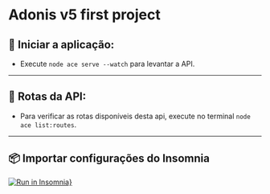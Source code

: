 # Adonis v5 first project

## :horse_racing: Iniciar a aplicação:

- Execute `node ace serve --watch` para levantar a API.

---

## :dart: Rotas da API:

- Para verificar as rotas disponíveis desta api, execute no terminal `node ace list:routes`.

---

## :package: Importar configurações do Insomnia

[![Run in Insomnia}](https://insomnia.rest/images/run.svg)](https://insomnia.rest/run/?label=adonis-blog&uri=https%3A%2F%2Fgithub.com%2Ffnoquiq%2FblogAdonis%2Fblob%2Fmaster%2Finsomnia.json)
